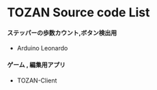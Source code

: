 # TOZAN Source code List 

#### ステッパーの歩数カウント,ボタン検出用
 -  Arduino Leonardo
#### ゲーム , 編集用アプリ
 -  TOZAN-Client
